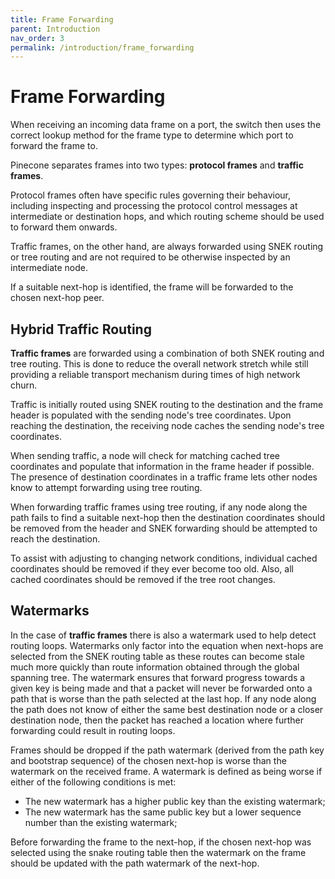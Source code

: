 ```yaml
---
title: Frame Forwarding
parent: Introduction
nav_order: 3
permalink: /introduction/frame_forwarding
---
```


# Frame Forwarding

When receiving an incoming data frame on a port, the switch then uses the correct lookup method for the frame type to determine which port to forward the frame to.

Pinecone separates frames into two types: **protocol frames** and **traffic frames**.

Protocol frames often have specific rules governing their behaviour, including inspecting and processing the protocol control messages at intermediate or destination hops, and which routing scheme should be used to forward them onwards.

Traffic frames, on the other hand, are always forwarded using SNEK routing or tree routing and are not required to be otherwise inspected by an intermediate node.

If a suitable next-hop is identified, the frame will be forwarded to the chosen next-hop peer.

## Hybrid Traffic Routing

**Traffic frames** are forwarded using a combination of both SNEK routing and tree routing. This is done to reduce the overall network stretch while still providing a reliable transport mechanism during times of high network churn.

Traffic is initially routed using SNEK routing to the destination and the frame header is populated with the sending node's tree coordinates. Upon reaching the destination, the receiving node caches the sending node's tree coordinates.

When sending traffic, a node will check for matching cached tree coordinates and populate that information in the frame header if possible. The presence of destination coordinates in a traffic frame lets other nodes know to attempt forwarding using tree routing.

When forwarding traffic frames using tree routing, if any node along the path fails to find a suitable next-hop then the destination coordinates should be removed from the header and SNEK forwarding should be attempted to reach the destination.

To assist with adjusting to changing network conditions, individual cached coordinates should be removed if they ever become too old. Also, all cached coordinates should be removed if the tree root changes. 

## Watermarks

In the case of **traffic frames** there is also a watermark used to help detect routing loops. Watermarks only factor into the equation when next-hops are selected from the SNEK routing table as these routes can become stale much more quickly than route information obtained through the global spanning tree. The watermark ensures that forward progress towards a given key is being made and that a packet will never be forwarded onto a path that is worse than the path selected at the last hop. If any node along the path does not know of either the same best destination node or a closer destination node, then the packet has reached a location where further forwarding could result in routing loops.

Frames should be dropped if the path watermark (derived from the path key and bootstrap sequence) of the chosen next-hop is worse than the watermark on the received frame. A watermark is defined as being worse if either of the following conditions is met:
- The new watermark has a higher public key than the existing watermark;
- The new watermark has the same public key but a lower sequence number than the existing watermark;

Before forwarding the frame to the next-hop, if the chosen next-hop was selected using the snake routing table then the watermark on the frame should be updated with the path watermark of the next-hop.
